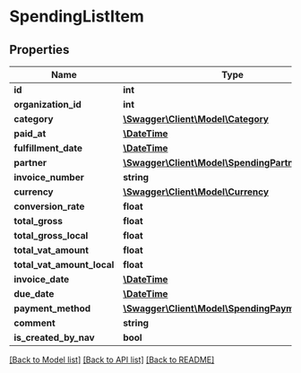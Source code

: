 # SpendingListItem

## Properties
Name | Type | Description | Notes
------------ | ------------- | ------------- | -------------
**id** | **int** |  | [optional] 
**organization_id** | **int** |  | [optional] 
**category** | [**\Swagger\Client\Model\Category**](Category.md) |  | [optional] 
**paid_at** | [**\DateTime**](\DateTime.md) |  | [optional] 
**fulfillment_date** | [**\DateTime**](\DateTime.md) |  | [optional] 
**partner** | [**\Swagger\Client\Model\SpendingPartner**](SpendingPartner.md) |  | [optional] 
**invoice_number** | **string** |  | [optional] 
**currency** | [**\Swagger\Client\Model\Currency**](Currency.md) |  | [optional] 
**conversion_rate** | **float** |  | [optional] 
**total_gross** | **float** |  | [optional] 
**total_gross_local** | **float** |  | [optional] 
**total_vat_amount** | **float** |  | [optional] 
**total_vat_amount_local** | **float** |  | [optional] 
**invoice_date** | [**\DateTime**](\DateTime.md) |  | [optional] 
**due_date** | [**\DateTime**](\DateTime.md) |  | [optional] 
**payment_method** | [**\Swagger\Client\Model\SpendingPaymentMethod**](SpendingPaymentMethod.md) |  | [optional] 
**comment** | **string** |  | [optional] 
**is_created_by_nav** | **bool** |  | [optional] 

[[Back to Model list]](../../README.md#documentation-for-models) [[Back to API list]](../../README.md#documentation-for-api-endpoints) [[Back to README]](../../README.md)


